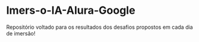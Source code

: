# Imers-o-IA-Alura-Google
Repositório voltado para os resultados dos desafios propostos em cada dia de imersão!

